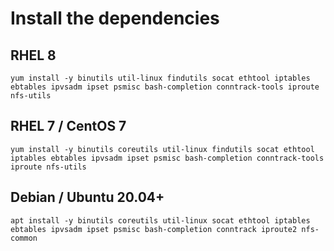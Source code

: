 # Install the dependencies
## RHEL 8
```
yum install -y binutils util-linux findutils socat ethtool iptables ebtables ipvsadm ipset psmisc bash-completion conntrack-tools iproute nfs-utils 
```
## RHEL 7 / CentOS 7
```
yum install -y binutils coreutils util-linux findutils socat ethtool iptables ebtables ipvsadm ipset psmisc bash-completion conntrack-tools iproute nfs-utils 
```
## Debian / Ubuntu 20.04+
```
apt install -y binutils coreutils util-linux socat ethtool iptables ebtables ipvsadm ipset psmisc bash-completion conntrack iproute2 nfs-common 
```
